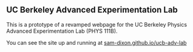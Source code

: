 ## UC Berkeley Advanced Experimentation Lab

This is a prototype of a revamped webpage for the UC Berkeley Physics Advanced Experimentation Lab (PHYS 111B).

You can see the site up and running at [sam-dixon.github.io/ucb-adv-lab](http://www.sam-dixon.github.io/ucb-adv-lab)
